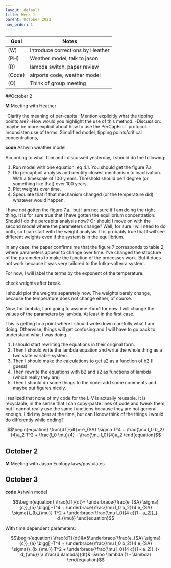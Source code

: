 ```yaml
---                         
layout: default                                                                                     
title: Week 1                                                                          
parent: October 2023                                                                              
nav_order: 1                                                                                       
---
```


| Goal | Notes |                                                                                    
| ----------- | ----------- |                                                                       
|(W)|Introduce corrections by Heather |
|(PH)|Weather model; talk to jason|                                                
|(R)|lambda switch, paper review|                                                   
|(Code)|airports code, weather model|
|(O)|Think of group meeting|                                                       
                                              


##October 2

**M** Meeting with Heather

-Clarify the meaning of per-capita
-Mention explicitly what the tipping points are?
-How would you highlight the use of this method.
-Discussion: maybe be more explicit about how to use the PerCapFiniT protocol.
-Inconsisten use of terms: Simplified model, tipping points/critical concentrations,

**code** Ashwin weather model

According to what Toni and I discussed yesterday, I should do the following:

1. Run model with one equation, eq 4.1. You should get the figure 7.a                               
2. Do percapfinit analysis and identify closest mechanism to inactivation. With a timescale of 100 y
ears. Threshold should be 1 degree (or something like that) over 100 years.                         
3. Plot weights over time.                                                                          
4. Speculate that if that mechanism changed (or the temperature did) whatever would happen.

I have not gotten the figure 7.a., but I am not sure if I am doing the right thing. It is for sure true that I have gotten the equilibrium concentration. Should I do the percapita analysis now?
Or should I move on with the second model where the parameters change?
Well, for sure I will need to do both, so I can start with the weight analysis. It is probably true that I will see different weights even if the system is in the equilibrium.

In any case, the paper confirms me that the figure 7 corresponds to table 2, where parameters appear to change over time.
I've changed the structure of the parameters to make the function of the processes work. But it does not work because it was very tailored to the lotka-volterra system.

For now, I will label the terms by the exponent of the temperature.

check weights after break.

I should plot the weights separetely now. The weights barely change, because the temperature does not change either, of course.

Now, for lambda, I am going to assume rho=1 for now.
I will change the values of the parameters by lambda. At least in the first case.

This is getting to a point where I should write down carefully what I am doing. Otherwise, things will get confusing and I will have to go back to understand what I was doing.

1. I should start rewriting the equations in their original form.
2. Then I should write the lambda equation and write the whole thing as a two state variable system.
3. Then I should make the calculations to get a2 as a function of b2 (I guess)
4. Then rewrite the equations with b2 and a2 as functions of lambda (which really they are)
5. Then I should do some things to the code: add some comments and maybe put figures nicely.


I realized that none of my code for the L-V is actually reusable. It is recyclable, in the sense that I can copy-paste lines of code and tweak them, but I cannot really use the same functions because they are not general enough. I did my best at the time, but can I know think of the things I would do differently while coding?


$$\begin{equation}
\frac{dT}{dt}=-e_{SA} \sigma T^4 + \frac{\mu I_0 b_2}{4}a_2 T^2 +  \frac{I_0 \mu}{4} - \frac{\mu I_0}{4}a_2
\end{equation}$$


## October 2

**M** Meeting with Jason
Ecology laws/postulates.

## October 3

**code** Ashwin model

$$\begin{equation}
\frac{dT}{dt}= \underbrace{\frac{e_{SA} \sigma}{c}}_{a} \bigg[ -T^4 + \underbrace{\frac{\mu I_0 b_2}{4 e_{SA} \sigma}}_{b_{\mu}} T^2 + \underbrace{\frac{\mu I_0}{4 c}(1 - a_2)}_{-d_{\mu}}
\end{equation}$$


With time dependent parameters:

$$\begin{equation}
\frac{dT}{dt}&=&\underbrace{\frac{e_{SA} \sigma}{c}}_{a} \bigg[ -T^4 + \underbrace{\frac{\mu I_0 b_2}{4 e_{SA} \sigma}}_{b_{\mu}} T^2 + \underbrace{\frac{\mu I_0}{4 c}(1 - a_2)}_{-d_{\mu}} \\
\frac{d \lambda}{dt}&=&\rho \lambda (1 - \lambda)
\end{equation}$$


